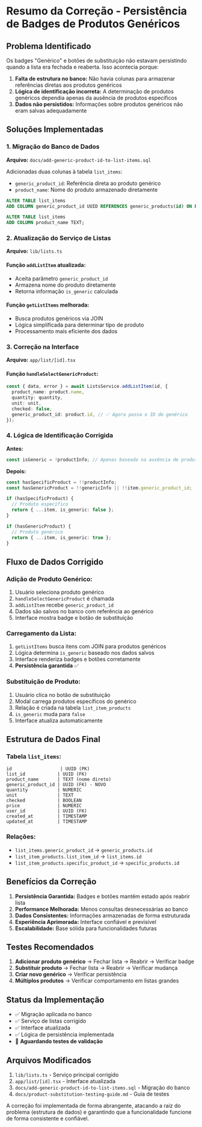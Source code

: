 # Resumo da Correção - Persistência de Badges de Produtos Genéricos

## Problema Identificado
Os badges "Genérico" e botões de substituição não estavam persistindo quando a lista era fechada e reaberta. Isso acontecia porque:

1. **Falta de estrutura no banco:** Não havia colunas para armazenar referências diretas aos produtos genéricos
2. **Lógica de identificação incorreta:** A determinação de produtos genéricos dependia apenas da ausência de produtos específicos
3. **Dados não persistidos:** Informações sobre produtos genéricos não eram salvas adequadamente

## Soluções Implementadas

### 1. Migração do Banco de Dados
**Arquivo:** `docs/add-generic-product-id-to-list-items.sql`

Adicionadas duas colunas à tabela `list_items`:
- `generic_product_id`: Referência direta ao produto genérico
- `product_name`: Nome do produto armazenado diretamente

```sql
ALTER TABLE list_items 
ADD COLUMN generic_product_id UUID REFERENCES generic_products(id) ON DELETE SET NULL;

ALTER TABLE list_items 
ADD COLUMN product_name TEXT;
```

### 2. Atualização do Serviço de Listas
**Arquivo:** `lib/lists.ts`

#### Função `addListItem` atualizada:
- Aceita parâmetro `generic_product_id`
- Armazena nome do produto diretamente
- Retorna informação `is_generic` calculada

#### Função `getListItems` melhorada:
- Busca produtos genéricos via JOIN
- Lógica simplificada para determinar tipo de produto
- Processamento mais eficiente dos dados

### 3. Correção na Interface
**Arquivo:** `app/list/[id].tsx`

#### Função `handleSelectGenericProduct`:
```typescript
const { data, error } = await ListsService.addListItem(id, {
  product_name: product.name,
  quantity: quantity,
  unit: unit,
  checked: false,
  generic_product_id: product.id, // ✅ Agora passa o ID do genérico
});
```

### 4. Lógica de Identificação Corrigida
**Antes:**
```typescript
const isGeneric = !productInfo; // Apenas baseado na ausência de produto específico
```

**Depois:**
```typescript
const hasSpecificProduct = !!productInfo;
const hasGenericProduct = !!genericInfo || !!item.generic_product_id;

if (hasSpecificProduct) {
  // Produto específico
  return { ...item, is_generic: false };
}

if (hasGenericProduct) {
  // Produto genérico
  return { ...item, is_generic: true };
}
```

## Fluxo de Dados Corrigido

### Adição de Produto Genérico:
1. Usuário seleciona produto genérico
2. `handleSelectGenericProduct` é chamada
3. `addListItem` recebe `generic_product_id`
4. Dados são salvos no banco com referência ao genérico
5. Interface mostra badge e botão de substituição

### Carregamento da Lista:
1. `getListItems` busca itens com JOIN para produtos genéricos
2. Lógica determina `is_generic` baseado nos dados salvos
3. Interface renderiza badges e botões corretamente
4. **Persistência garantida** ✅

### Substituição de Produto:
1. Usuário clica no botão de substituição
2. Modal carrega produtos específicos do genérico
3. Relação é criada na tabela `list_item_products`
4. `is_generic` muda para `false`
5. Interface atualiza automaticamente

## Estrutura de Dados Final

### Tabela `list_items`:
```
id                  | UUID (PK)
list_id            | UUID (FK)
product_name       | TEXT (nome direto)
generic_product_id | UUID (FK) - NOVO
quantity           | NUMERIC
unit               | TEXT
checked            | BOOLEAN
price              | NUMERIC
user_id            | UUID (FK)
created_at         | TIMESTAMP
updated_at         | TIMESTAMP
```

### Relações:
- `list_items.generic_product_id` → `generic_products.id`
- `list_item_products.list_item_id` → `list_items.id`
- `list_item_products.specific_product_id` → `specific_products.id`

## Benefícios da Correção

1. **Persistência Garantida:** Badges e botões mantêm estado após reabrir lista
2. **Performance Melhorada:** Menos consultas desnecessárias ao banco
3. **Dados Consistentes:** Informações armazenadas de forma estruturada
4. **Experiência Aprimorada:** Interface confiável e previsível
5. **Escalabilidade:** Base sólida para funcionalidades futuras

## Testes Recomendados

1. **Adicionar produto genérico** → Fechar lista → Reabrir → Verificar badge
2. **Substituir produto** → Fechar lista → Reabrir → Verificar mudança
3. **Criar novo genérico** → Verificar persistência
4. **Múltiplos produtos** → Verificar comportamento em listas grandes

## Status da Implementação

- ✅ Migração aplicada no banco
- ✅ Serviço de listas corrigido
- ✅ Interface atualizada
- ✅ Lógica de persistência implementada
- 🔄 **Aguardando testes de validação**

## Arquivos Modificados

1. `lib/lists.ts` - Serviço principal corrigido
2. `app/list/[id].tsx` - Interface atualizada
3. `docs/add-generic-product-id-to-list-items.sql` - Migração do banco
4. `docs/product-substitution-testing-guide.md` - Guia de testes

A correção foi implementada de forma abrangente, atacando a raiz do problema (estrutura de dados) e garantindo que a funcionalidade funcione de forma consistente e confiável.